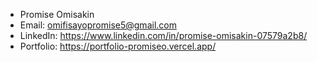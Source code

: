 - Promise Omisakin
- Email: omifisayopromise5@gmail.com
- LinkedIn: https://www.linkedin.com/in/promise-omisakin-07579a2b8/
- Portfolio: https://portfolio-promiseo.vercel.app/
